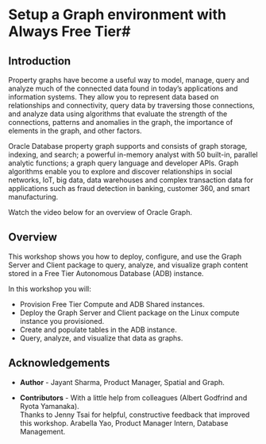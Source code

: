 # Setup a Graph environment with Always Free Tier#

## Introduction
Property graphs have become a useful way to model, manage, query and analyze much of the connected data found in today’s applications and information systems.  They allow you to represent data based on relationships and connectivity, query data by traversing those connections, and analyze data using algorithms that evaluate the strength of the connections, patterns and anomalies in the graph, the importance of elements in the graph, and other factors.

Oracle Database property graph supports and consists of graph storage, indexing, and search; a powerful in-memory analyst with 50 built-in, parallel analytic functions; a graph query language and developer APIs. Graph algorithms enable you to explore and discover relationships in social networks, IoT, big data, data warehouses and complex transaction data for applications such as fraud detection in banking, customer 360, and smart manufacturing.

Watch the video below for an overview of Oracle Graph.
[](youtube:-DYVgYJPbQA)

## Overview
This workshop shows you how to deploy, configure, and use the Graph Server and Client package to query, analyze, and visualize graph content stored in a Free Tier Autonomous Database (ADB) instance. 

In this workshop you will:
- Provision Free Tier Compute and ADB Shared instances.
- Deploy the Graph Server and Client package on the Linux compute instance you provisioned.
- Create and populate tables in the ADB instance.
- Query, analyze, and visualize that data as graphs.

## Acknowledgements ##

* **Author** - Jayant Sharma, Product Manager, Spatial and Graph.  
  
* **Contributors** - With a little help from colleagues (Albert Godfrind and Ryota Yamanaka).  
    Thanks to Jenny Tsai for helpful, constructive feedback that improved this workshop.
    Arabella Yao, Product Manager Intern, Database Management.